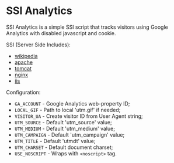 # SSI Analytics

SSI Analytics is a simple SSI script that tracks visitors using Google Analytics with disabled javascript and cookie.

SSI (Server Side Includes):  
* [wikipedia](https://en.wikipedia.org/wiki/Server_Side_Includes)
* [apache](http://httpd.apache.org/docs/current/howto/ssi.html)
* [tomcat](https://tomcat.apache.org/tomcat-7.0-doc/ssi-howto.html)
* [nginx](http://nginx.org/en/docs/http/ngx_http_ssi_module.html)
* [iis](https://www.iis.net/configreference/system.webserver/serversideinclude)

Configuration:
* `GA_ACCOUNT` - Google Analytics web-property ID;
* `LOCAL_GIF` - Path to local 'utm.gif' if needed;
* `VISITOR_UA` - Create visitor ID from User Agent string;
* `UTM_SOURCE` - Default 'utm_source' value;
* `UTM_MEDIUM` - Default 'utm_medium' value;
* `UTM_CAMPAIGN` - Default 'utm_campaign' value;
* `UTM_TITLE` - Default 'utmdt' value;
* `UTM_CHARSET` - Default document charset;
* `USE_NOSCRIPT` - Wraps with `<noscript>` tag.

